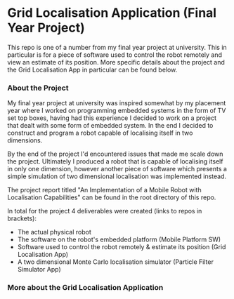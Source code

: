 # Grid Localisation Application (Final Year Project)
This repo is one of a number from my final year project at university. This in particular is for a piece of software used to control the robot remotely and view an estimate of its position. More specific details about the project and the Grid Localisation App in particular can be found below.

### About the Project
My final year project at university was inspired somewhat by my placement year where I worked on programming embedded systems in the form of TV set top boxes, having had this experience I decided to work on a project that dealt with some form of embedded system. In the end I decided to construct and program a robot capable of localising itself in two dimensions.

By the end of the project I'd encountered issues that made me scale down the project. Ultimately I produced a robot that is capable of localising itself in only one dimension, however another piece of software which presents a simple simulation of two dimensional localisation was implemented instead.

The project report titled "An Implementation of a Mobile Robot with Localisation Capabilities" can be found in the root directory of this repo.

In total for the project 4 deliverables were created (links to repos in brackets):
* The actual physical robot
* The software on the robot's embedded platform (Mobile Platform SW)
* Software used to control the robot remotely & estimate its position (Grid Localisation App)
* A two dimensional Monte Carlo localisation simulator  (Particle Filter Simulator App)

### More about the Grid Localisation Application

<more details about the grid localisation in the app>

